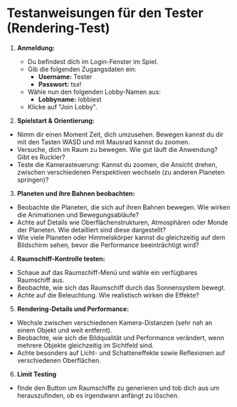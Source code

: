 # Testanweisungen für den Tester (Rendering-Test)

1. **Anmeldung:**

    *  Du befindest dich im Login-Fenster im Spiel.
    * Gib die folgenden Zugangsdaten ein:
      - **Username:** Tester
      - **Passwort:** tsx!
    * Wähle nun den folgenden Lobby-Namen aus:
      - **Lobbyname:** lobbiest
    * Klicke auf "Join Lobby".

2. **Spielstart & Orientierung:**

* Nimm dir einen Moment Zeit, dich umzusehen. Bewegen kannst du dir mit den Tasten WASD und mit Mausrad kannst du zoomen.
* Versuche, dich im Raum zu bewegen. Wie gut läuft die Anwendung? Gibt es Ruckler?
* Teste die Kamerasteuerung: Kannst du zoomen, die Ansicht drehen, zwischen verschiedenen Perspektiven wechseln (zu anderen Planeten springen)?

3. **Planeten und ihre Bahnen beobachten:**

* Beobachte die Planeten, die sich auf ihren Bahnen bewegen. Wie wirken die Animationen und Bewegungsabläufe?
* Achte auf Details wie Oberflächenstrukturen, Atmosphären oder Monde der Planeten. Wie detailliert sind diese dargestellt?
* Wie viele Planeten oder Himmelskörper kannst du gleichzeitig auf dem Bildschirm sehen, bevor die Performance beeinträchtigt wird?

4. **Raumschiff-Kontrolle testen:**

* Schaue auf das Raumschiff-Menü und wähle ein verfügbares Raumschiff aus.
* Beobachte, wie sich das Raumschiff durch das Sonnensystem bewegt.
* Achte auf die Beleuchtung. Wie realistisch wirken die Effekte?

5. **Rendering-Details und Performance:**

* Wechsle zwischen verschiedenen Kamera-Distanzen (sehr nah an einem Objekt und weit entfernt).
* Beobachte, wie sich die Bildqualität und Performance verändert, wenn mehrere Objekte gleichzeitig im Sichtfeld sind.
* Achte besonders auf Licht- und Schatteneffekte sowie Reflexionen auf verschiedenen Oberflächen.

6. **Limit Testing**

* finde den Button um Raumschiffe zu generieren und tob dich aus um herauszufinden, ob es irgendwann anfängt zu löschen.
